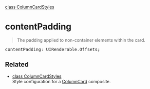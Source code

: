 [class ColumnCardStyles](ColumnCardStyles.md)

# contentPadding

> The padding applied to non-container elements within the card.

<pre class="docgen_signature">contentPadding: UIRenderable.Offsets;</pre>

## Related

- [<!--{ref:class}-->class ColumnCardStyles](ColumnCardStyles.md) \
    Style configuration for a [ColumnCard](ColumnCard.md) composite.
